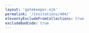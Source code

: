 ```yaml
---
layout: 'gatekeeper.njk'
permalink: '/invitations/404/'
eleventyExcludeFromCollections: true
excludeBadCode: true
---
```

